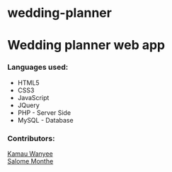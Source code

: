 # wedding-planner
<h1>Wedding planner web app</h1>
<h3>Languages used:</h3>
  <ul>
  <li>HTML5</li>
  <li>CSS3</li>
  <li>JavaScript</li>
  <li>JQuery</li>
  <li>PHP - Server Side</li>
  <li>MySQL - Database</li>
  </ul>
<h3>Contributors:</h3>
<a href="https://github.com/steekam">Kamau Wanyee</a> <br>
<a href="https://github.com/salomechemiat">Salome Monthe</a>
